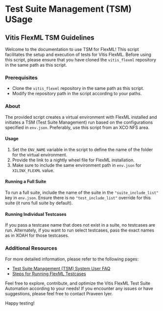 # Test Suite Management (TSM) USage

## Vitis FlexML TSM Guidelines

Welcome to the documentation to use TSM for FlexML! This script facilitates the setup and execution of tests for Vitis FlexML. Before using this script, please ensure that you have cloned the `vitis_flexml` repository in the same path as this script.

### Prerequisites

- Clone the `vitis_flexml` repository in the same path as this script.
- Modify the repository path in the script according to your paths.

### About

The provided script creates a virtual environment with FlexML installed and initiates a TSM (Test Suite Management) run based on the configurations specified in `env.json`. Preferably, use this script from an XCO NFS area.

#### Usage

1. Set the `ENV_NAME` variable in the script to define the name of the folder for the virtual environment.
2. Provide the link to a nightly wheel file for FlexML installation.
3. Make sure to include the same environment path in `env.json` for `XILINX_FLEXML` value.

#### Running a Full Suite

To run a full suite, include the name of the suite in the `"suite_include_list"` key in `env.json`. Ensure there is no `"test_include_list"` override for this suite (it runs full suite by default).

#### Running Individual Testcases

If you pass a testcase name that does not exist in a suite, no testcases are run. Alternately, if you want to run select testcases, pass the exact names as in XOAH for those testcases.

### Additional Resources

For more detailed information, please refer to the following pages:

- [Test Suite Management (TSM) System User FAQ](https://confluence.xilinx.com/display/SPRITE/Test+Suite+Management+%28TSM%29+System+User+FAQ)
- [Steps for Running FlexML Testcases](https://confluence.xilinx.com/display/XSW/Steps+for+running+Flexml+testcases)

Feel free to explore, contribute, and optimize the Vitis FlexML Test Suite Automation according to your needs! If you encounter any issues or have suggestions, please feel free to contact Praveen Iyer.

Happy testing!